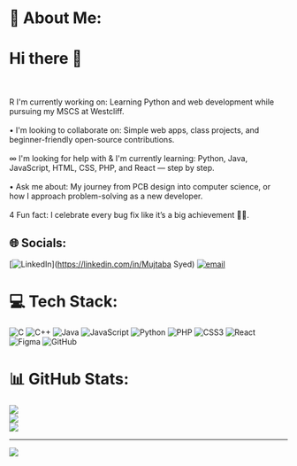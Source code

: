 # 💫 About Me:
# Hi there 👋<br><br>
R I'm currently working on: Learning Python and web development while pursuing my MSCS at Westcliff.<br><br>
• I'm looking to collaborate on: Simple web apps, class projects, and beginner-friendly open-source contributions.<br><br>
∞ I'm looking for help with & I'm currently learning: Python, Java, JavaScript, HTML, CSS, PHP, and React — step by step.<br><br>
• Ask me about: My journey from PCB design into computer science, or how I approach problem-solving as a new developer.<br><br>
4 Fun fact: I celebrate every bug fix like it’s a big achievement 🎉🐍.


## 🌐 Socials:
[![LinkedIn](https://img.shields.io/badge/LinkedIn-%230077B5.svg?logo=linkedin&logoColor=white)](https://linkedin.com/in/Mujtaba Syed) [![email](https://img.shields.io/badge/Email-D14836?logo=gmail&logoColor=white)](mailto:mujtba01@gmail.com) 

# 💻 Tech Stack:
![C](https://img.shields.io/badge/c-%2300599C.svg?style=for-the-badge&logo=c&logoColor=white) ![C++](https://img.shields.io/badge/c++-%2300599C.svg?style=for-the-badge&logo=c%2B%2B&logoColor=white) ![Java](https://img.shields.io/badge/java-%23ED8B00.svg?style=for-the-badge&logo=openjdk&logoColor=white) ![JavaScript](https://img.shields.io/badge/javascript-%23323330.svg?style=for-the-badge&logo=javascript&logoColor=%23F7DF1E) ![Python](https://img.shields.io/badge/python-3670A0?style=for-the-badge&logo=python&logoColor=ffdd54) ![PHP](https://img.shields.io/badge/php-%23777BB4.svg?style=for-the-badge&logo=php&logoColor=white) ![CSS3](https://img.shields.io/badge/css3-%231572B6.svg?style=for-the-badge&logo=css3&logoColor=white) ![React](https://img.shields.io/badge/react-%2320232a.svg?style=for-the-badge&logo=react&logoColor=%2361DAFB) ![Figma](https://img.shields.io/badge/figma-%23F24E1E.svg?style=for-the-badge&logo=figma&logoColor=white) ![GitHub](https://img.shields.io/badge/github-%23121011.svg?style=for-the-badge&logo=github&logoColor=white)
# 📊 GitHub Stats:
![](https://github-readme-stats.vercel.app/api?username=msyed1120-blip&theme=radical&hide_border=true&include_all_commits=false&count_private=false)<br/>
![](https://nirzak-streak-stats.vercel.app/?user=msyed1120-blip&theme=radical&hide_border=true)<br/>
![](https://github-readme-stats.vercel.app/api/top-langs/?username=msyed1120-blip&theme=radical&hide_border=true&include_all_commits=false&count_private=false&layout=compact)

---
[![](https://visitcount.itsvg.in/api?id=msyed1120-blip&icon=0&color=0)](https://visitcount.itsvg.in)

<!-- Proudly created with GPRM ( https://gprm.itsvg.in ) -->

